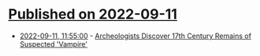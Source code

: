 # [Published on 2022-09-11](index.md)

* [2022-09-11, 11:55:00](https://soylentnews.org/article.pl?sid=22/09/10/1355207&from=rss) - [Archeologists Discover 17th Century Remains of Suspected 'Vampire'](https://soylentnews.org/article.pl?sid=22/09/10/1355207&from=rss)
